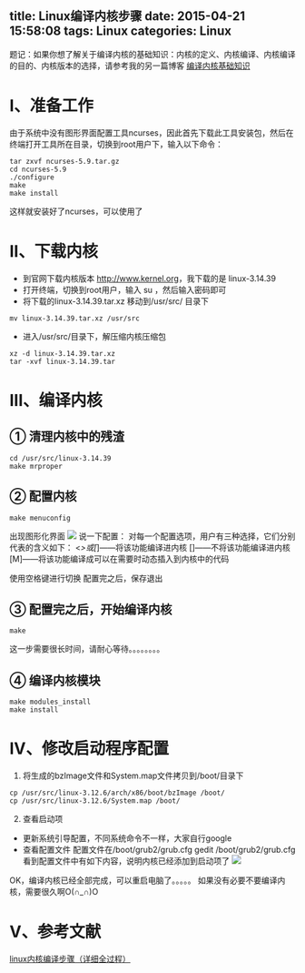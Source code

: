 title: Linux编译内核步骤
date: 2015-04-21 15:58:08
tags: Linux
categories: Linux
---

题记：如果你想了解关于编译内核的基础知识：内核的定义、内核编译、内核编译的目的、内核版本的选择，请参考我的另一篇博客 [编译内核基础知识](http://localhost:4000/2015/04/22/Kernel/)
<!-- more -->
# I、准备工作
由于系统中没有图形界面配置工具ncurses，因此首先下载此工具安装包，然后在终端打开工具所在目录，切换到root用户下，输入以下命令：
```
tar zxvf ncurses-5.9.tar.gz
cd ncurses-5.9
./configure
make
make install
```
这样就安装好了ncurses，可以使用了
# II、下载内核
 - 到官网下载内核版本 <http://www.kernel.org>，我下载的是 linux-3.14.39
 - 打开终端，切换到root用户，输入 su ，然后输入密码即可
 - 将下载的linux-3.14.39.tar.xz 移动到/usr/src/ 目录下
 ```
 mv linux-3.14.39.tar.xz /usr/src
 ```
 - 进入/usr/src/目录下，解压缩内核压缩包
```
xz -d linux-3.14.39.tar.xz
tar -xvf linux-3.14.39.tar
```

# III、编译内核
## ① 清理内核中的残渣
```
cd /usr/src/linux-3.14.39
make mrproper
```
## ② 配置内核
```
make menuconfig
```
出现图形化界面
![](http://ww3.sinaimg.cn/large/005CA6ZCjw1ereo9ppwjcj30ke0dmwg9.jpg)
说一下配置：
对每一个配置选项，用户有三种选择，它们分别代表的含义如下：
<*>或[*]——将该功能编译进内核
[]——不将该功能编译进内核
[M]——将该功能编译成可以在需要时动态插入到内核中的代码

使用空格键进行切换
配置完之后，保存退出
## ③ 配置完之后，开始编译内核
```
make
```
这一步需要很长时间，请耐心等待。。。。。。。。
## ④ 编译内核模块
```
make modules_install
make install
```

# IV、修改启动程序配置
1. 将生成的bzImage文件和System.map文件拷贝到/boot/目录下
 ```
cp /usr/src/linux-3.12.6/arch/x86/boot/bzImage /boot/
cp /usr/src/linux-3.12.6/System.map /boot/
 ```
2. 查看启动项
 - 更新系统引导配置，不同系统命令不一样，大家自行google
 - 查看配置文件
 配置文件在/boot/grub2/grub.cfg
 gedit /boot/grub2/grub.cfg
 看到配置文件中有如下内容，说明内核已经添加到启动项了
 ![](http://ww2.sinaimg.cn/large/005CA6ZCjw1ereo9y7ugkj30i70es760.jpg)

 OK，编译内核已经全部完成，可以重启电脑了。。。。。
 如果没有必要不要编译内核，需要很久啊O(∩_∩)O

# V、参考文献
[linux内核编译步骤（详细全过程）](http://mzqthu.iteye.com/blog/2001167)

 
